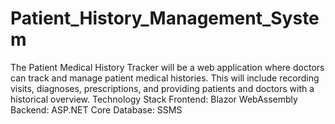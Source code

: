 # Patient_History_Management_System
The Patient Medical History Tracker will be a web application where doctors can track and manage patient medical histories. This will include recording visits, diagnoses, prescriptions, and providing patients and doctors with a historical overview. Technology Stack Frontend: Blazor WebAssembly  Backend: ASP.NET Core  Database: SSMS

